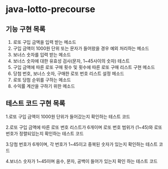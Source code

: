 # java-lotto-precourse
## 기능 구현 목록
1. 로또 구입 금액을 입력 받는 메소드
2. 구입 금액이 1000원 단위 또는 문자가 들어왔을 경우 예외 처리하는 메소드
3. 보너스 숫자를 입력 받는 메소드
4. 보너스 숫자에 대한 유효성 검사(문자, 1~45사이의 숫자) 테스트
5. 구입 금액에 따른 로또 구매 횟수 및 횟수에 따른 로또 구매 리스트 구현 메소드
6. 당첨 번호, 보너스 숫자, 구매한 로또 번호 리스트 설정 메소드
7. 로또 당첨 순위를 구하는 메소드
8. 수익률 계산을 구하기 위한 메소드

## 테스트 코드 구현 목록
1.로또 구입 금액이 1000원 단위가 들어갔는지 확인하는 테스트 코드

2.로또 구입 금액에 따른 로또 번호 리스트가 6개이며 로또 번호 범위가 (1~45)와 로또 번호가 정렬되있는지 확인하는 테스트 코드

3.당첨 번호가 6개이며, 각 번호가 1~45이고 중복된 숫자가 있는지 확인하는 테스트 코드

4.보너스 숫자가 1~45이며 음수, 문자, 공백이 들어가 있는지 확인 하는 테스트 코드


